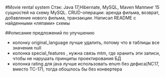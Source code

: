
#Movie rental system
Стэк: Java 17,Hibernate, MySQL, Maven
Маппинг 15 сущностей на схему MySQL. CRUD-операции: аренда фильма,
возврат, добавление нового фильма, транзакции. Написал README с
найденными «ляпами» схемы


##описание предложений по улучшению
- колонку original_language лучше удалить, потому что в таблицы все значения null
- колонка special_features , нужна связь mtm, где хранить эти записи, чтобы не нарушать принципы проектирования БД
- колонка rating для java лучше использовать enum без дефиса(NC17, вместо ТС-17), тогда обошлось бы без конвертера

